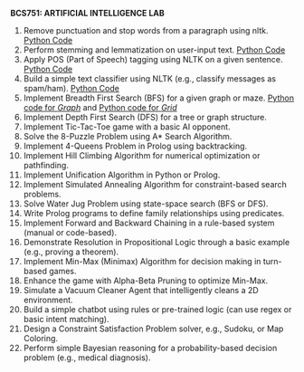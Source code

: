 **BCS751: ARTIFICIAL INTELLIGENCE LAB**
1. Remove punctuation and stop words from a paragraph using nltk. [Python Code](https://github.com/SaketJNU/AI-with-Python-and-Prolog/blob/main/Python/Program1.py) 
2. Perform stemming and lemmatization on user-input text. [Python Code](https://github.com/SaketJNU/AI-with-Python-and-Prolog/blob/main/Python/Program2.py) 
3. Apply POS (Part of Speech) tagging using NLTK on a given sentence. [Python Code](https://github.com/SaketJNU/AI-with-Python-and-Prolog/blob/main/Python/Program1.py)
4. Build a simple text classifier using NLTK (e.g., classify messages as spam/ham). [Python Code](https://github.com/SaketJNU/AI-with-Python-and-Prolog/blob/main/Python/Program4.py)
5. Implement Breadth First Search (BFS) for a given graph or maze. [Python code for *Graph*](https://github.com/SaketJNU/AI-with-Python-and-Prolog/blob/main/Python/Program-5a.py)  and [Python code for *Grid*](https://github.com/SaketJNU/AI-with-Python-and-Prolog/blob/main/Python/Program-5b.py)
6. Implement Depth First Search (DFS) for a tree or graph structure. 
7. Implement Tic-Tac-Toe game with a basic AI opponent. 
8. Solve the 8-Puzzle Problem using A* Search Algorithm.
9. Implement 4-Queens Problem in Prolog using backtracking.
10. Implement Hill Climbing Algorithm for numerical optimization or pathfinding. 
11. Implement Unification Algorithm in Python or Prolog. 
12. Implement Simulated Annealing Algorithm for constraint-based search problems. 
13. Solve Water Jug Problem using state-space search (BFS or DFS). 
14. Write Prolog programs to define family relationships using predicates. 
15.  Implement Forward and Backward Chaining in a rule-based system (manual or code-based). 
16. Demonstrate Resolution in Propositional Logic through a basic example (e.g., proving a theorem). 
17. Implement Min-Max (Minimax) Algorithm for decision making in turn-based games. 
18. Enhance the game with Alpha-Beta Pruning to optimize Min-Max. 
19. Simulate a Vacuum Cleaner Agent that intelligently cleans a 2D environment. 
20. Build a simple chatbot using rules or pre-trained logic (can use regex or basic intent matching). 
21. Design a Constraint Satisfaction Problem solver, e.g., Sudoku, or Map Coloring. 
22. Perform simple Bayesian reasoning for a probability-based decision problem (e.g., medical diagnosis).
